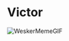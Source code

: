 # Victor
![WeskerMemeGIF](https://github.com/user-attachments/assets/04393742-91f8-44a6-a486-25d30a53d493)
